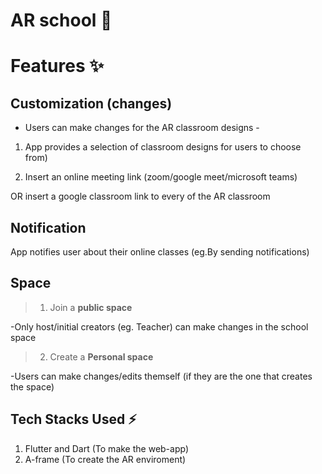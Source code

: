 # AR school 🏫
# Features ✨
## Customization (changes)
- Users can make changes for the AR classroom designs
-<!--START_SECTION:waka-->
1) App provides a selection of classroom designs for users to choose from)
  >
2) Insert an online meeting link (zoom/google meet/microsoft teams) 
    >                                                  
OR insert a google classroom link  to every of the AR classroom
 <!--END_SECTION:waka-->
    
## Notification
App notifies user about their online classes (eg.By sending notifications)

## Space
>1) Join a **public space**
  >
-Only host/initial creators (eg. Teacher) can make changes in the school space
>2) Create a **Personal space**
  >
-Users can make changes/edits themself (if they are the one that creates the space) 
   
## Tech Stacks Used ⚡
1) Flutter and Dart (To make the web-app)
2) A-frame (To create the AR enviroment)
